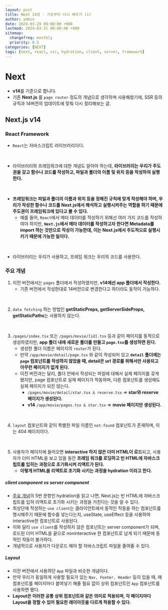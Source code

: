 ```yaml
---
layout: post
title: Next 24장 - 기초부터 다시 배우기 (1)
author: admin
date: 2024-03-29 00:00:00 +900
lastmod: 2024-03-31 00:00:00 +900
sitemap:
  changefreq: monthly
  priority: 0.5
categories: [NEXT]
tags: [next, react, ssr, hydration, client, server, framework]
---
```


# Next

- **v14**를 기준으로 합니다.
- 기존 **Next.js** 를 `page router` 정도의 개념으로 생각하며 사용해왔기에, SSR 등의 규칙과 14버전의 업데이트에 맞춰 다시 정리해보는 글.

## Next.js v14

### React Framework

- `React`는 자바스크립트 라이브러리이다.

<br>

- 라이브러리와 프레임워크에 대한 개념도 알아야 하는데, **라이브러리는 우리가 주도권을 갖고 함수나 코드를 작성하고, 파일과 폴더의 이름 및 위치 등을 작성하여 실행한다.**

<br>

- **프레임워크는 파일과 폴더의 이름과 위치 등을 정해진 규칙에 맞게 작성해야 하며, 우리가 작성한 함수나 코드를 Next.js에서 해석하고 실행시켜주는 역할을 하기 때문에 주도권이 프레임워크에 있다고 볼 수 있다.**
  - 예를 들어, `React`에서 메타 데이터를 작성하기 위해선 여러 가지 코드를 작성하여야 하지만, **`Next.js`에서 메타 데이터를 작성하고자 한다면 Metadata를 import 하는 것만으로 작성이 가능한데, 이는 Next.js에서 주도적으로 실행시키기 때문에 가능한 일이다.**

<br>

- 라이브러리는 우리가 사용하고, 프레임 워크는 우리의 코드를 사용한다.

### 주요 개념

1. 이전 버전에서는 `pages` 폴더에서 작성하였지만, **v14에선 app 폴더에서 작성한다.**
   - 기존 버전에서 작성한대로 14버전으로 변경한다고 하더라도 동작이 가능하다.

<br>

2. `data fetching` 하는 방법인 **getStaticProps, getServerSideProps, getStaticPaths**는 사용하지 않는다.

<br>

3. `/pages/index.tsx` 또는 `/pages/movie/[id].tsx` 등과 같이 페이지를 동적으로 생성하였지만, **app 폴더 내에 새로운 폴더를 만들고 `page.tsx`를 생성하면 된다.**
   - 생성한 폴더 이름은 페이지의 `router`가 된다.
   - 만약 `/app/movie/detail/page.tsx` 와 같이 작성되어 있고 **`detail` 폴더에는 `page` 컴포넌트를 작성하지 않았을 때, detail은 url 경로를 위해서만 사용되고 아무런 페이지가 없게 된다.**
   - 이전 버전과는 달리, 폴더 안에서 작성되는 파일에 대해서 실제 페이지를 갖게 됐지만, page 컴포넌트로 실제 페이지가 작동하며, 다른 컴포넌트를 생성해도 실제 페이지가 되진 않는다.
     - `/pages/movie/detail/star.tsx & reserve.tsx` => **star와 reserve 페이지가 생성된다.**
     - **v14** `/app/movie/pages.tsx & star.tsx` => **movie 페이지만 생성된다.**

<br>

4. `layout` 컴포넌트와 같이 특별한 파일 이름인 `not-found` 컴포넌트가 존재하며, 이는 404 페이지이다.

<br>

5. 사용자가 페이지에 들어오면 **interactive 하지 않은 더미 HTML이 로드**되고, 사용자가 더미 HTML을 보고 있을 동안 **프레임 워크를 로딩하고 빈 HTML에 자바스크립트를 입히는 과정으로 초기화시켜 리액트가 된다.**
   - **이렇게 HTML을 리액트로 초기화 시키는 과정을 hydration 이라고 한다.**

##### client component vs server component

- [주요 개념](#주요-개념)의 5번 문항인 hydration을 읽고 나면, Next.js는 빈 HTML에 자바스크립트를 입혀 리액트로 초기화 시키는 과정을 거친다는 것을 알 수 있다.
- 최상단에 작성하는 `use client`는 클라이언트에서 동적인 작동을 하는 컴포넌트를 명시해주기 때문에 함수를 넣는다는지, useState, useEffect 등을 사용하여 interactive한 컴포넌트로 사용된다.
- 이와 달리 `use client`를 작성하지 않은 컴포넌트는 server component가 되며, 로드된 더미 HTML을 끝으로 noninteractive 한 컴포넌트로 남게 되기 때문에 동적인 작동이 불가하다.
- 개념적으로 사용자가 다운로드 해야 할 자바스크립트 파일을 줄여줄 수 있다.

##### Layout

- 이전 버전에서 사용하던 `App` 파일과 비슷한 개념이다.
- 만약 우리가 동일하게 사용할 필요가 있는 `Nav, Footer, Header` 등이 있을 때, 매 컴포넌트를 페이지마다 붙여넣기 해줄 필요 없이 상위 컴포넌트인 `App` 컴포넌트를 사용하면 됐다.
- **Layout은 이러한 공통 상위 컴포넌트와 같은 의미로 적용되며, 각 페이지마다 Layout을 정할 수 있어 필요한 레이아웃을 다르게 적용할 수 있다.**
